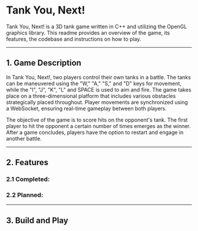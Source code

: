 # Tank You, Next!

Tank You, Next! is a 3D tank game written in C++ and utilizing the OpenGL graphics library. This readme provides an overview of the game, its features, the codebase and instructions on how to play.
***

## 1. Game Description
In Tank You, Next!, two players control their own tanks in a battle. The tanks can be maneuvered using the "W," "A," "S," and "D" keys for movement, while the "I", "J", "K", "L" and SPACE is used to aim and fire. The game takes place on a three-dimensional platform that includes various obstacles strategically placed throughout. Player movements are synchronized using a WebSocket, ensuring real-time gameplay between both players.

The objective of the game is to score hits on the opponent's tank. The first player to hit the opponent a certain number of times emerges as the winner. After a game concludes, players have the option to restart and engage in another battle.

***

## 2. Features

### 2.1 Completed:

### 2.2 Planned:

***
## 3. Build and Play